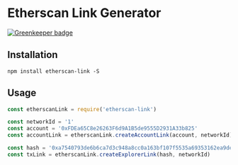 # Etherscan Link Generator

[![Greenkeeper badge](https://badges.greenkeeper.io/MetaMask/etherscan-link.svg)](https://greenkeeper.io/)

## Installation

`npm install etherscan-link -S`

## Usage

```javascript
const etherscanLink = require('etherscan-link')

const networkId = '1'
const account = '0xFDEa65C8e26263F6d9A1B5de9555D2931A33b825'
const accountLink = etherscanLink.createAccountLink(account, networkId)

const hash = '0xa7540793de6b6ca7d3c948a8cc0a163bf107f5535a69353162ea9dec7ee7beca'
const txLink = etherscanLink.createExplorerLink(hash, networkId)
```
